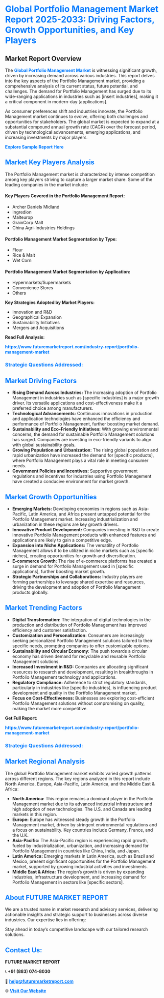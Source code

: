 <h1 style="color: #007BFF;">Global Portfolio Management Market Report 2025-2033: Driving Factors, Growth Opportunities, and Key Players</h1>

<section id="overview">
<h2>Market Report Overview</h2>
<p>The <a href="https://www.futuremarketreport.com/industry-report/portfolio-management-market" style="color: #007BFF; text-decoration: none;"><strong>Global Portfolio Management Market</strong></a> is witnessing significant growth, driven by increasing demand across various industries. This report delves into the key aspects of the Portfolio Management market, providing a comprehensive analysis of its current status, future potential, and challenges. The demand for Portfolio Management has surged due to its wide-ranging applications in industries such as [insert industries], making it a critical component in modern-day [applications].</p>
<p>As consumer preferences shift and industries innovate, the Portfolio Management market continues to evolve, offering both challenges and opportunities for stakeholders. The global market is expected to expand at a substantial compound annual growth rate (CAGR) over the forecast period, driven by technological advancements, emerging applications, and increasing investments by major players.</p>
</section>

<section id="overview">
<p><a href="https://www.futuremarketreport.com/request-sample/reportId=34610" style="color: #007BFF; text-decoration: none;"><strong>Explore Sample Report Here</strong></a></p>
</section>

<section id="key-players">
<h2 style="color: #007BFF;">Market Key Players Analysis</h2>
<p>The Portfolio Management market is characterized by intense competition among key players striving to capture a larger market share. Some of the leading companies in the market include:</p>
<h4>Key Players Covered in the Portfolio Management Report:</h4>
<ul><li>Archer Daniels Midland</li><li>Ingredion</li><li>Malteurop</li><li>GrainCorp Malt</li><li>China Agri-Industries Holdings</li></ul>
<h4>Portfolio Management Market Segmentation by Type:</h4>
<ul><li>Flour</li><li>Rice &amp; Malt</li><li>Wet Corn</li></ul>

<h4>Portfolio Management Market Segmentation by Application:</h4>
<ul><li>Hypermarkets/Supermarkets</li><li>Convenience Stores</li><li>Others</li></ul>
<p><strong>Key Strategies Adopted by Market Players:</strong></p>
<ul>
<li>Innovation and R&D</li>
<li>Geographical Expansion</li>
<li>Sustainability Initiatives</li>
<li>Mergers and Acquisitions</li>
</ul>
</section>

<section>
<p><strong>Read Full Analysis: </strong></p><a href="https://www.futuremarketreport.com/industry-report/portfolio-management-market" style="color: #007BFF; text-decoration: none;"><strong>https://www.futuremarketreport.com/industry-report/portfolio-management-market</strong></a>
<h3 style="color: #007BFF;">Strategic Questions Addressed:</h3>
</section>

<section id="driving-factors">
<h2 style="color: #007BFF;">Market Driving Factors</h2>
<ul>
<li><strong>Rising Demand Across Industries:</strong> The increasing adoption of Portfolio Management in industries such as [specific industries] is a major growth driver. Its versatile applications and cost-effectiveness make it a preferred choice among manufacturers.</li>
<li><strong>Technological Advancements:</strong> Continuous innovations in production and application technologies have enhanced the efficiency and performance of Portfolio Management, further boosting market demand.</li>
<li><strong>Sustainability and Eco-Friendly Initiatives:</strong> With growing environmental concerns, the demand for sustainable Portfolio Management solutions has surged. Companies are investing in eco-friendly variants to align with global sustainability goals.</li>
<li><strong>Growing Population and Urbanization:</strong> The rising global population and rapid urbanization have increased the demand for [specific products], where Portfolio Management plays a vital role in meeting consumer needs.</li>
<li><strong>Government Policies and Incentives:</strong> Supportive government regulations and incentives for industries using Portfolio Management have created a conducive environment for market growth.</li>
</ul>
</section>

<section id="growth-opportunities">
<h2 style="color: #007BFF;">Market Growth Opportunities</h2>
<ul>
<li><strong>Emerging Markets:</strong> Developing economies in regions such as Asia-Pacific, Latin America, and Africa present untapped potential for the Portfolio Management market. Increasing industrialization and urbanization in these regions are key growth drivers.</li>
<li><strong>Innovative Product Development:</strong> Companies investing in R&D to create innovative Portfolio Management products with enhanced features and applications are likely to gain a competitive edge.</li>
<li><strong>Expansion into Niche Applications:</strong> The versatility of Portfolio Management allows it to be utilized in niche markets such as [specific niches], creating opportunities for growth and diversification.</li>
<li><strong>E-commerce Growth:</strong> The rise of e-commerce platforms has created a surge in demand for Portfolio Management used in [specific applications], further boosting market growth.</li>
<li><strong>Strategic Partnerships and Collaborations:</strong> Industry players are forming partnerships to leverage shared expertise and resources, driving the development and adoption of Portfolio Management products globally.</li>
</ul>
</section>

<section id="trending-factors">
<h2 style="color: #007BFF;">Market Trending Factors</h2>
<ul>
<li><strong>Digital Transformation:</strong> The integration of digital technologies in the production and distribution of Portfolio Management has improved efficiency and customer satisfaction.</li>
<li><strong>Customization and Personalization:</strong> Consumers are increasingly seeking personalized Portfolio Management solutions tailored to their specific needs, prompting companies to offer customizable options.</li>
<li><strong>Sustainability and Circular Economy:</strong> The push towards a circular economy has driven demand for recyclable and reusable Portfolio Management solutions.</li>
<li><strong>Increased Investment in R&D:</strong> Companies are allocating significant resources to research and development, resulting in breakthroughs in Portfolio Management technology and applications.</li>
<li><strong>Regulatory Compliance:</strong> Adherence to strict regulatory standards, particularly in industries like [specific industries], is influencing product development and quality in the Portfolio Management market.</li>
<li><strong>Focus on Cost-Effectiveness:</strong> Businesses are exploring cost-efficient Portfolio Management solutions without compromising on quality, making the market more competitive.</li>
</ul>
</section>

<section>
<p><strong>Get Full Report: </strong></p><a href="https://www.futuremarketreport.com/industry-report/portfolio-management-market" style="color: #007BFF; text-decoration: none;"><strong>https://www.futuremarketreport.com/industry-report/portfolio-management-market</strong></a>
<h3 style="color: #007BFF;">Strategic Questions Addressed:</h3>
</section>


<section id="regional-analysis">
<h2 style="color: #007BFF;">Market Regional Analysis</h2>
<p>The global Portfolio Management market exhibits varied growth patterns across different regions. The key regions analyzed in this report include North America, Europe, Asia-Pacific, Latin America, and the Middle East & Africa:</p>
<ul>
<li><strong>North America:</strong> This region remains a dominant player in the Portfolio Management market due to its advanced industrial infrastructure and high adoption of new technologies. The U.S. and Canada are leading markets in this region.</li>
<li><strong>Europe:</strong> Europe has witnessed steady growth in the Portfolio Management market, driven by stringent environmental regulations and a focus on sustainability. Key countries include Germany, France, and the U.K.</li>
<li><strong>Asia-Pacific:</strong> The Asia-Pacific region is experiencing rapid growth, fueled by industrialization, urbanization, and increasing demand for Portfolio Management in countries like China, India, and Japan.</li>
<li><strong>Latin America:</strong> Emerging markets in Latin America, such as Brazil and Mexico, present significant opportunities for the Portfolio Management market, supported by growing industrial activities and investments.</li>
<li><strong>Middle East & Africa:</strong> The region’s growth is driven by expanding industries, infrastructure development, and increasing demand for Portfolio Management in sectors like [specific sectors].</li>
</ul>
</section>

<footer>
<h2 style="color: #007BFF;">About FUTURE MARKET REPORT</h2>
<p>We are a trusted name in market research and advisory services, delivering actionable insights and strategic support to businesses across diverse industries. Our expertise lies in offering:</p>

<p>Stay ahead in today’s competitive landscape with our tailored research solutions.</p>

<h2 style="color: #007BFF;">Contact Us:</h2>
<p><strong>FUTURE MARKET REPORT</strong></p>
<p>📞 <strong>+91 (883) 074-8030</strong></p>
<p>📧 <strong><a href="mailto:help@futuremarketreport.com" style="color: #007BFF;">help@futuremarketreport.com</a></strong></p>
<p>🌐 <strong><a href="https://www.futuremarketreport.com/" style="color: #007BFF;">Visit Our Website</a></strong></p>
</footer>